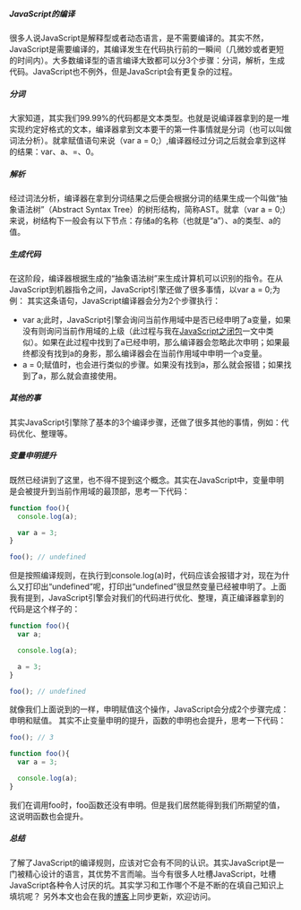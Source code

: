 ##### JavaScript的编译
很多人说JavaScript是解释型或者动态语言，是不需要编译的。其实不然，JavaScript是需要编译的，其编译发生在代码执行前的一瞬间（几微妙或者更短的时间内）。大多数编译型的语言编译大致都可以分3个步骤：分词，解析，生成代码。JavaScript也不例外，但是JavaScript会有更复杂的过程。

##### 分词
大家知道，其实我们99.99%的代码都是文本类型。也就是说编译器拿到的是一堆实现约定好格式的文本，编译器拿到文本要干的第一件事情就是分词（也可以叫做词法分析）。就拿赋值语句来说（var a = 0;）,编译器经过分词之后就会拿到这样的结果：var、a、=、0。

##### 解析
经过词法分析，编译器在拿到分词结果之后便会根据分词的结果生成一个叫做“抽象语法树”（Abstract Syntax Tree）的树形结构，简称AST。就拿（var a = 0;）来说，树结构下一般会有以下节点：存储a的名称（也就是“a”）、a的类型、a的值。

##### 生成代码
在这阶段，编译器根据生成的“抽象语法树”来生成计算机可以识别的指令。在从JavaScript到机器指令之间，JavaScript引擎还做了很多事情，以var a = 0;为例：
其实这条语句，JavaScript编译器会分为2个步骤执行：

+ var a;此时，JavaScript引擎会询问当前作用域中是否已经申明了a变量，如果没有则询问当前作用域的上级（此过程与我在[JavaScript之闭包](https://github.com/swfbarhr/blog/blob/master/closure.md)一文中类似）。如果在此过程中找到了a已经申明，那么编译器会忽略此次申明；如果最终都没有找到a的身影，那么编译器会在当前作用域中申明一个a变量。
+ a = 0;赋值时，也会进行类似的步骤。如果没有找到a，那么就会报错；如果找到了a，那么就会直接使用。

##### 其他的事
其实JavaScript引擎除了基本的3个编译步骤，还做了很多其他的事情，例如：代码优化、整理等。

##### 变量申明提升
既然已经讲到了这里，也不得不提到这个概念。其实在JavaScript中，变量申明是会被提升到当前作用域的最顶部，思考一下代码：
```js
function foo(){
  console.log(a);

  var a = 3;
}

foo(); // undefined
```
但是按照编译规则，在执行到console.log(a)时，代码应该会报错才对，现在为什么又打印出“undefined”呢，打印出“undefined”很显然变量已经被申明了。上面我有提到，JavaScript引擎会对我们的代码进行优化、整理，真正编译器拿到的代码是这个样子的：
```js
function foo(){
  var a;

  console.log(a);

  a = 3;
}

foo(); // undefined
```
就像我们上面说到的一样，申明赋值这个操作，JavaScript会分成2个步骤完成：申明和赋值。
其实不止变量申明的提升，函数的申明也会提升，思考一下代码：
```js
foo(); // 3

function foo(){
  var a = 3;

  console.log(a);
}
```
我们在调用foo时，foo函数还没有申明。但是我们居然能得到我们所期望的值，这说明函数也会提升。

##### 总结
了解了JavaScript的编译规则，应该对它会有不同的认识。其实JavaScript是一门被精心设计的语言，其优势不言而喻。当今有很多人吐槽JavaScript，吐槽JavaScript各种令人讨厌的坑。其实学习和工作哪个不是不断的在填自己知识上填坑呢？
另外本文也会在我的[博客](http://www.sunweifeng.cn/javascript-compile/)上同步更新，欢迎访问。
